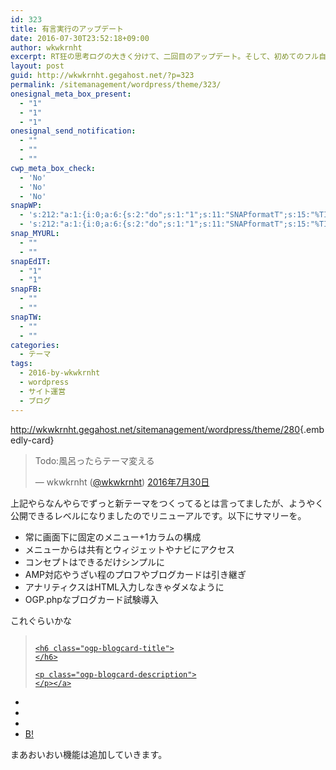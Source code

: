 ```yaml
---
id: 323
title: 有言実行のアップデート
date: 2016-07-30T23:52:18+09:00
author: wkwkrnht
excerpt: RT狂の思考ログの大きく分けて、二回目のアップデート。そして、初めてのフル自作テーマ。
layout: post
guid: http://wkwkrnht.gegahost.net/?p=323
permalink: /sitemanagement/wordpress/theme/323/
onesignal_meta_box_present:
  - "1"
  - "1"
  - "1"
onesignal_send_notification:
  - ""
  - ""
  - ""
cwp_meta_box_check:
  - 'No'
  - 'No'
  - 'No'
snapWP:
  - 's:212:"a:1:{i:0;a:6:{s:2:"do";s:1:"1";s:11:"SNAPformatT";s:15:"%TITLE% %HTAGS%";s:10:"SNAPformat";s:46:"<a class="embedly-card" href="%URL%">%URL%</a>";s:9:"isAutoImg";s:1:"A";s:8:"imgToUse";s:0:"";s:4:"doWP";s:1:"1";}}";'
  - 's:212:"a:1:{i:0;a:6:{s:2:"do";s:1:"1";s:11:"SNAPformatT";s:15:"%TITLE% %HTAGS%";s:10:"SNAPformat";s:46:"<a class="embedly-card" href="%URL%">%URL%</a>";s:9:"isAutoImg";s:1:"A";s:8:"imgToUse";s:0:"";s:4:"doWP";s:1:"1";}}";'
snap_MYURL:
  - ""
  - ""
snapEdIT:
  - "1"
  - "1"
snapFB:
  - ""
  - ""
snapTW:
  - ""
  - ""
categories:
  - テーマ
tags:
  - 2016-by-wkwkrnht
  - wordpress
  - サイト運営
  - ブログ
---
```

<http://wkwkrnht.gegahost.net/sitemanagement/wordpress/theme/280>{.embedly-card} 

<blockquote class="twitter-tweet" data-lang="ja">
  <p lang="ja" dir="ltr">
    Todo:風呂ったらテーマ変える
  </p>
  
  <p>
    &mdash; wkwkrnht (<a href="http://twitter.com/wkwkrnht" target="_blank" rel="noopener nofollow">@wkwkrnht</a>) <a href="https://twitter.com/wkwkrnht/status/759379058836647936">2016年7月30日</a>
  </p>
</blockquote>

  
上記やらなんやらでずっと新テーマをつくってるとは言ってましたが、ようやく公開できるレベルになりましたのでリニューアルです。以下にサマリーを。

  * 常に画面下に固定のメニュー+1カラムの構成
  * メニューからは共有とウィジェットやナビにアクセス
  * コンセプトはできるだけシンプルに
  * AMP対応やうざい程のプロフやブログカードは引き継ぎ
  * アナリティクスはHTML入力しなきゃダメなように
  * OGP.phpなブログカード試験導入

これぐらいかな

<div class="ogp-blogcard">
  <blockquote cite="http://wkwkrnht.gegahost.net">
    <img class="ogp-blogcard-img" src="" /> <a href="http://wkwkrnht.gegahost.net" target="_blank" rel="noopener" tabindex="0" title="" class="ogp-blogcard-info"> 
    
    <h6 class="ogp-blogcard-title">
    </h6>
    
    <p class="ogp-blogcard-description">
    </p></a>
  </blockquote>
  
  <ul class="ogp-blogcard-share">
    <li>
      <a href="https://twitter.com/share?url=http%3A%2F%2Fwkwkrnht.gegahost.net&text=" target="_blank" rel="noopener" tabindex="0" class="fab fa-twitter" title="Twitterへ共有する"></a>
    </li>
    <li>
      <a href="http://www.facebook.com/share.php?u=http%3A%2F%2Fwkwkrnht.gegahost.net" target="_blank" rel="noopener" tabindex="0" class="fab fa-facebook-f" title="facebookrへ共有する"></a>
    </li>
    <li>
      <a href="http://getpocket.com/edit?url=http%3A%2F%2Fwkwkrnht.gegahost.net&title=" target="_blank" rel="noopener" tabindex="0" class="fab fa-get-pocket" title="pocketへ共有する"></a>
    </li>
    <li>
      <a href="http://b.hatena.ne.jp/add?mode=confirm&url=http%3A%2F%2Fwkwkrnht.gegahost.net&title=" target="_blank" rel="noopener" tabindex="0" title="はてブへ共有する"> B! </a>
    </li>
  </ul>
</div>まあおいおい機能は追加していきます。